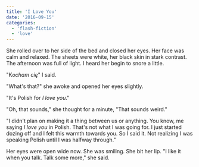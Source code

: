 ```yaml
---
title: 'I Love You'
date: '2016-09-15'
categories:
  - 'flash-fiction'
  - 'love'
---
```


She rolled over to her side of the bed and closed her eyes. Her face was calm
and relaxed. The sheets were white, her black skin in stark contrast. The
afternoon was full of light. I heard her begin to snore a little.

"K*ocham cię*" I said.

"What's that?" she awoke and opened her eyes slightly.

"It's Polish for _I love you_."

"Oh, that sounds," she thought for a minute, "That sounds weird."

"I didn't plan on making it a thing between us or anything. You know, me saying
_I love you_ in Polish. That's not what I was going for. I just started dozing
off and I felt this warmth towards you. So I said it. Not realizing I was
speaking Polish until I was halfway through."

Her eyes were open wide now. She was smiling. She bit her lip. "I like it when
you talk. Talk some more," she said.
